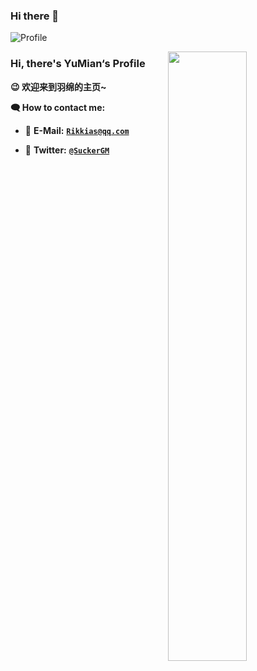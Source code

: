 ### Hi there 👋

<!--
**YunMilkTea/YunMilkTea** is a ✨ _special_ ✨ repository because its `README.md` (this file) appears on your GitHub profile.

Here are some ideas to get you started:

- 🔭 I’m currently working on ...
- 🌱 I’m currently learning ...
- 👯 I’m looking to collaborate on ...
- 🤔 I’m looking for help with ...
- 💬 Ask me about ...
- 📫 How to reach me: ...
- 😄 Pronouns: ...
- ⚡ Fun fact: ...
-->
![Profile](https://github-widgetbox.vercel.app/api/profile?username=YunMilkTea&data=followers,repositories,stars,commits)

<img align="right" width="50%" src="https://github-widgetbox.vercel.app/api/skills?languages=java,html,js,ts,python,cs,kotlin&frameworks=vue,electron,dotnet,bootstrap&libraries=tensorflow,jquery&includeNames=true">

### Hi, there's YuMian‘s Profile

**😉 欢迎来到羽绵的主页~**

**🗨 How to contact me:**

- 📧 **E-Mail:** [**`Rikkias@qq.com`**](mailto:rikkias@qq.com)

- 🐤 **Twitter:** [**`@SuckerGM`**](https://twitter.com/SuckerGM)
